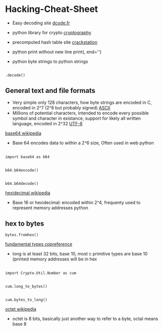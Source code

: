 # Hacking-Cheat-Sheet

- Easy decoding site
[dcode.fr](https://www.dcode.fr/)

- python library for crypto
[cryptography](https://cryptography.io/en/latest/)

- precomputed hash table site
[crackstation](https://crackstation.net/)

- python print without new line
print(, end='')

- python byte strings to python strings
##
    .decode()

## General text and file formats
- Very simple only 128 characters, how byte strings are encoded in C, encoded in 2^7 (2^8 but probably signed)
[ASCII](https://en.wikipedia.org/wiki/ASCII)
- Millions of potential characters, intended to encode every possible symbol and character in existance, support for likely all written language, encoded in 2^32
[UTF-8](https://en.wikipedia.org/wiki/UTF-8)

[base64 wikipedia](https://en.wikipedia.org/wiki/Base64)
- Base 64 encodes data to within a 2^6 size, Often used in web
python
##
    import base64 as b64
##
    b64.b64encode()
##
    b64.b64decode()

[hexidecimal wikipedia](https://en.wikipedia.org/wiki/Hexadecimal)
- Base 16 or hexidecimal: encoded within 2^4, frequenty used to represent memory addresses
python
## hex to bytes
    bytes.fromhex()

[fundamental types cppreference](https://en.cppreference.com/w/cpp/language/types#Modifiers)
- long is at least 32 bits, base 10, most c primitive types are base 10 (printed memory addresses will be in hex
##
    import Crypto.Util.Number as cum
##
    cum.long_to_bytes()
##
    cum.bytes_to_long()
[octet wikipedia](https://en.wikipedia.org/wiki/Octet_(computing))
- octet is 8 bits, basically just another way to refer to a byte, octal means base 8
